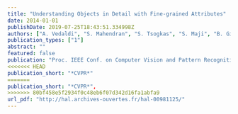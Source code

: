 ```yaml
---
title: "Understanding Objects in Detail with Fine-grained Attributes"
date: 2014-01-01
publishDate: 2019-07-25T18:43:51.334998Z
authors: ["A. Vedaldi", "S. Mahendran", "S. Tsogkas", "S. Maji", "B. Girshick", "J. Kannala", "E. Rahtu", "I. Kokkinos", "M. B. Blaschko", "D. Weiss", "B. Taskar", "K. Simonyan", admin, "S. Mohamed"]
publication_types: ["1"]
abstract: ""
featured: false
publication: "Proc. IEEE Conf. on Computer Vision and Pattern Recognition (CVPR)"
<<<<<<< HEAD
publication_short: "*CVPR*"
=======
publication_short: "*CVPR*",
>>>>>>> 80bf458e5f2934f0c48eb6f07d342d16fa1abfa9
url_pdf: "http://hal.archives-ouvertes.fr/hal-00981125/"
---
```

